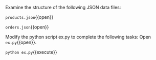 
Examine the structure of the following JSON data files:

`products.json`{{open}}

`orders.json`{{open}}



Modify the python script ex.py to complete the following tasks:
Open `ex.py`{{open}}.


`python ex.py`{{execute}}